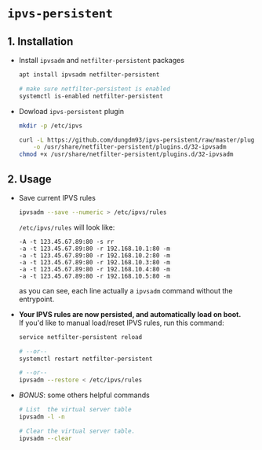`ipvs-persistent`
=================

## 1. Installation
* Install `ipvsadm` and `netfilter-persistent` packages
    ```bash
    apt install ipvsadm netfilter-persistent

    # make sure netfilter-persistent is enabled
    systemctl is-enabled netfilter-persistent
    ```

* Dowload `ipvs-persistent` plugin
    ```bash
    mkdir -p /etc/ipvs

    curl -L https://github.com/dungdm93/ipvs-persistent/raw/master/plugins.d/32-ipvsadm \
        -o /usr/share/netfilter-persistent/plugins.d/32-ipvsadm
    chmod +x /usr/share/netfilter-persistent/plugins.d/32-ipvsadm
    ```

## 2. Usage
* Save current IPVS rules
    ```bash
    ipvsadm --save --numeric > /etc/ipvs/rules
    ```

    `/etc/ipvs/rules` will look like:
    ```
    -A -t 123.45.67.89:80 -s rr
    -a -t 123.45.67.89:80 -r 192.168.10.1:80 -m
    -a -t 123.45.67.89:80 -r 192.168.10.2:80 -m
    -a -t 123.45.67.89:80 -r 192.168.10.3:80 -m
    -a -t 123.45.67.89:80 -r 192.168.10.4:80 -m
    -a -t 123.45.67.89:80 -r 192.168.10.5:80 -m
    ```
    as you can see, each line actually a `ipvsadm` command without the entrypoint.

* **Your IPVS rules are now persisted, and automatically load on boot.**  
If you'd like to manual load/reset IPVS rules, run this command:
    ```bash
    service netfilter-persistent reload

    # --or--
    systemctl restart netfilter-persistent

    # --or--
    ipvsadm --restore < /etc/ipvs/rules
    ```

* *BONUS*: some others helpful commands
    ```bash
    # List  the virtual server table
    ipvsadm -l -n

    # Clear the virtual server table.
    ipvsadm --clear
    ```
